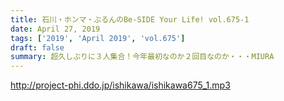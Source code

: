 ```yaml
---
title: 石川・ホンマ・ぶるんのBe-SIDE Your Life! vol.675-1
date: April 27, 2019
tags: ['2019', 'April 2019', 'vol.675']
draft: false
summary: 超久しぶりに３人集合！今年最初なのか２回目なのか・・・MIURA
---
```


http://project-phi.ddo.jp/ishikawa/ishikawa675_1.mp3